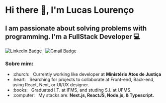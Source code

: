 # Hi there 👋, I'm Lucas Lourenço

## I am passionate about solving problems with programming. I'm a FullStack Developer :computer:

[![Linkedin Badge](https://img.shields.io/badge/-Lucas%20Louren%C3%A7o-blue?logo=Linkedin&color=1B3288&labelColor=1B3288&style=flat-square&link=https://www.linkedin.com/in/lucas-louren%C3%A7o-794423188/)](https://www.linkedin.com/in/lucas-louren%C3%A7o-794423188/) &nbsp;
[![Gmail Badge](https://img.shields.io/badge/-lucascelestiano@gmail.com-c14438?style=flat-square&logo=Gmail&logoColor=white&color=1B3288&labelColor=1B3288&link=mailto:lucascelestiano@gmail.com)](mailto:lucascelestiano@gmail.com)

### Sobre mim:
<ul>
  <li>:church: &nbsp; Currently working like developer at <strong>Ministério Atos de Justiça</strong> </li>
  <li>:heart: &nbsp; Searching for projects to collaborate at Front-end, Back-end, using React, Next, or UI/UX designer.</li>
  <li>:books: &nbsp; Graduated I.T. at IFMS, and studing S.I. at UFMS.</li>
  <li>:computer: &nbsp; My stacks are: <strong>Next.js, ReactJS, Node.js, & Typescript.</strong> </li>
</ul>

